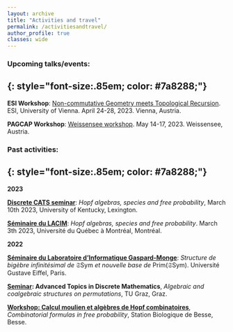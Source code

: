 ```yaml
---
layout: archive
title: "Activities and travel"
permalink: /activitiesandtravel/
author_profile: true
classes: wide
---
```


### Upcoming talks/events:
{: style="font-size:.85em; color: #7a8288;"}
---

**ESI Workshop**: [Non-commutative Geometry meets Topological Recursion](https://www.esi.ac.at/events/e502/). ESI, University of Vienna. April 24-28, 2023. Vienna, Austria. 

**PAGCAP Workshop**: [Weissensee workshop](https://pagcap.lisn.upsaclay.fr/2022-austria-workshop.html). May 14-17, 2023. Weissensee, Austria. 

### Past activities:
{: style="font-size:.85em; color: #7a8288;"}
---

**2023**

**[Discrete CATS seminar](https://math.as.uky.edu/discrete-cats-seminar-31)**: *Hopf algebras, species and free probability*, March 10th 2023, University of Kentucky, Lexington.

**[Séminaire du LACIM](https://lacim.uqam.ca/seminaires/)**: *Hopf algebras, species and free probability*. March 3th 2023, Université du Québec à Montréal, Montréal.

**2022**

**[Séminaire du Laboratoire d’Informatique Gaspard-Monge](https://siteigm.univ-mlv.fr/seminaires/)**:
*Structure de bigèbre infinitésimal de* $\mathfrak{S}\textsf{Sym}$ *et nouvelle base de* $\text{Prim}(\mathfrak{S}\textsf{Sym})$. Université Gustave Eiffel, Paris.  

**[Seminar](https://www.math.tugraz.at/discrete/index.php): Advanced Topics in Discrete Mathematics**, *Algebraic
and coalgebraic structures on permutations*, TU Graz, Graz.

**[Workshop: Calcul moulien et algèbres de Hopf combinatoires](https://lmbp.uca.fr/~manchon/Besse2022.html)**, *Combinatorial formulas in free probability*, Station Biologique de Besse, Besse.
